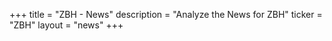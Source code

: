 +++
title = "ZBH - News"
description = "Analyze the News for ZBH"
ticker = "ZBH"
layout = "news"
+++

